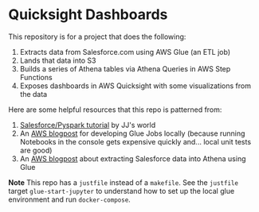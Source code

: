 # Quicksight Dashboards

This repository is for a project that does the following:

1. Extracts data from Salesforce.com using AWS Glue (an ETL job)
2. Lands that data into S3
3. Builds a series of Athena tables via Athena Queries in AWS Step Functions
4. Exposes dashboards in AWS Quicksight with some visualizations from the data

Here are some helpful resources that this repo is patterned from:

1. [Salesforce/Pyspark tutorial](https://www.jitsejan.com/integrating-pyspark-with-salesforce) by JJ's world
2. An [AWS blogpost](https://aws.amazon.com/blogs/big-data/develop-and-test-aws-glue-version-3-0-jobs-locally-using-a-docker-container/) for developing Glue Jobs locally (because running Notebooks in the console gets expensive quickly and... local unit tests are good)
3. An [AWS blogpost](https://aws.amazon.com/blogs/big-data/extracting-salesforce-com-data-using-aws-glue-and-analyzing-with-amazon-athena/) about extracting Salesforce data into Athena using Glue

**Note** This repo has a `justfile` instead of a `makefile`. See the `justfile` target `glue-start-jupyter`
to understand how to set up the local glue environment and run `docker-compose`.